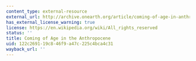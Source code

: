 ```yaml
---
content_type: external-resource
external_url: http://archive.onearth.org/article/coming-of-age-in-anthropocene
has_external_license_warning: true
license: https://en.wikipedia.org/wiki/All_rights_reserved
status: ''
title: Coming of Age in the Anthropocene
uid: 122c2691-19c8-46f9-a47c-225c4bca4c31
wayback_url: ''
---
```

